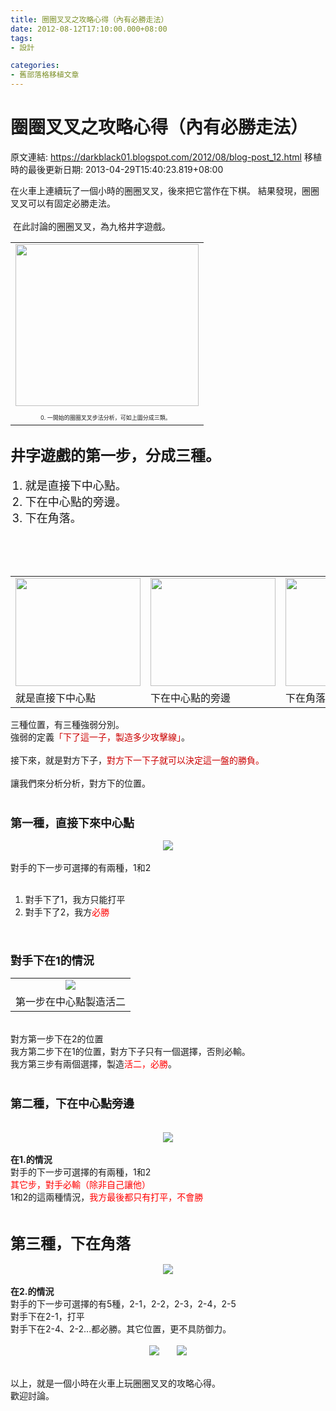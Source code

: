 ```yaml
---
title: 圈圈叉叉之攻略心得（內有必勝走法）
date: 2012-08-12T17:10:00.000+08:00
tags: 
- 設計

categories:
- 舊部落格移植文章
---
```


# 圈圈叉叉之攻略心得（內有必勝走法）

原文連結: https://darkblack01.blogspot.com/2012/08/blog-post_12.html
移植時的最後更新日期: 2013-04-29T15:40:23.819+08:00

在火車上連續玩了一個小時的圈圈叉叉，後來把它當作在下棋。 結果發現，圈圈叉叉可以有固定必勝走法。<br /><br />&nbsp;在此討論的圈圈叉叉，為九格井字遊戲。 <br /><table align="center" cellpadding="0" cellspacing="0" class="tr-caption-container" style="margin-left: auto; margin-right: auto; text-align: center;"><tbody><tr><td style="text-align: center;"><a href="http://1.bp.blogspot.com/-DmQLPCepCAs/UCdnUEoD-qI/AAAAAAAAEOk/Kub0BNIRfN4/s1600/0.png" imageanchor="1" style="margin-left: auto; margin-right: auto;"><img border="0" height="259" src="http://1.bp.blogspot.com/-DmQLPCepCAs/UCdnUEoD-qI/AAAAAAAAEOk/Kub0BNIRfN4/s400/0.png" width="293" /></a></td></tr><tr><td class="tr-caption" style="text-align: center;"><span style="font-size: xx-small; text-align: start;">0. 一開始的圈圈叉叉步法分析，可如上圖分成三類。</span>&nbsp;</td></tr></tbody></table><h2><span style="font-size: x-large;">井字遊戲的第一步，分成三種。</span></h2><ol><span style="font-size: large;"><li>就是直接下中心點。</li><li>下在中心點的旁邊。</li><li>下在角落。</li></span></ol><br /><a name='more'></a><br /><br /><table align="center" cellpadding="0" cellspacing="0"><tbody><tr><td><a href="http://3.bp.blogspot.com/--ygMdiZEclo/UCdpBQP9oQI/AAAAAAAAEOs/1dYZG7fVLRo/s1600/0-1l.png"><img border="0" height="173" src="http://3.bp.blogspot.com/--ygMdiZEclo/UCdpBQP9oQI/AAAAAAAAEOs/1dYZG7fVLRo/s200/0-1l.png" width="200" /></a></td><td><a href="http://1.bp.blogspot.com/-Gy4KQwii-RE/UCdpByegJCI/AAAAAAAAEO0/gtiCKCLqPrs/s1600/0-2l.png"><img border="0" height="173" src="http://1.bp.blogspot.com/-Gy4KQwii-RE/UCdpByegJCI/AAAAAAAAEO0/gtiCKCLqPrs/s200/0-2l.png" width="200" /></a></td><td><a href="http://1.bp.blogspot.com/-TeNq0fXKTf4/UCdpCQBLxRI/AAAAAAAAEO8/e-ZPlo6C4Lg/s1600/0-3l.png"><img border="0" height="173" src="http://1.bp.blogspot.com/-TeNq0fXKTf4/UCdpCQBLxRI/AAAAAAAAEO8/e-ZPlo6C4Lg/s200/0-3l.png" width="200" /></a></td></tr><tr><td>就是直接下中心點</td><td>下在中心點的旁邊</td><td>下在角落</td></tr></tbody></table>三種位置，有三種強弱分別。<br />強弱的定義<span style="color: #cc0000;">「下了這一子，製造多少攻擊線」</span>。<br /><br />接下來，就是對方下子，<span style="color: #cc0000;">對方下一下子就可以決定這一盤的勝負。</span><br /><br />讓我們來分析分析，對方下的位置。<br /><br /><h3><span style="font-size: large;">第一種，直接下來中心點</span></h3><div class="separator" style="clear: both; text-align: center;"><a href="http://4.bp.blogspot.com/-mVBhn8xV9lk/UCdpm3K3v5I/AAAAAAAAEPE/OciZ98UcVw8/s1600/0-1.png" imageanchor="1" style="margin-left: 1em; margin-right: 1em;"><img border="0" src="http://4.bp.blogspot.com/-mVBhn8xV9lk/UCdpm3K3v5I/AAAAAAAAEPE/OciZ98UcVw8/s1600/0-1.png" /></a></div><br />對手的下一步可選擇的有兩種，1和2<br /><br /><ol><li>對手下了1，我方只能打平</li><li>對手下了2，我方<span style="color: red;">必勝</span></li></ol><br /><h3><span style="font-size: large;">對手下在1的情況</span></h3><table align="center" cellpadding="0" cellspacing="0" class="tr-caption-container" style="margin-left: auto; margin-right: auto; text-align: center;"><tbody><tr><td style="text-align: center;"><a href="http://1.bp.blogspot.com/-YBC99fSbmV4/UCdw55IP7mI/AAAAAAAAEQ8/WGB8A-V-HtY/s1600/0-2-win.png" imageanchor="1" style="margin-left: auto; margin-right: auto;"><img border="0" src="http://1.bp.blogspot.com/-YBC99fSbmV4/UCdw55IP7mI/AAAAAAAAEQ8/WGB8A-V-HtY/s1600/0-2-win.png" /></a></td></tr><tr><td class="tr-caption" style="text-align: center;">第一步在中心點製造活二 </td></tr></tbody></table><br />對方第一步下在2的位置<br />我方第二步下在1的位置，對方下子只有一個選擇，否則必輸。<br />我方第三步有兩個選擇，製造<span style="color: red;">活二，必勝</span>。<br /><br /><h3><span style="font-size: large;">第二種，下在中心點旁邊</span></h3><br /><div class="separator" style="clear: both; text-align: center;"><a href="http://3.bp.blogspot.com/-lCX70-6CJCE/UCdpnTeWN1I/AAAAAAAAEPM/MgevOGClRW0/s1600/0-2.png" imageanchor="1" style="margin-left: 1em; margin-right: 1em;"><img border="0" src="http://3.bp.blogspot.com/-lCX70-6CJCE/UCdpnTeWN1I/AAAAAAAAEPM/MgevOGClRW0/s1600/0-2.png" /></a></div><br /><b>在1.的情況</b><br />對手的下一步可選擇的有兩種，1和2<br /><span style="color: red;">其它步，對手必輸（除非自己讓他）</span><br />1和2的這兩種情況，<span style="color: red;">我方最後都只有打平，不會勝</span><br /><br /><h2><span style="font-size: x-large;">第三種，下在角落</span></h2><div class="separator" style="clear: both; text-align: center;"><a href="http://4.bp.blogspot.com/-CqxQZ4FzlcM/UCdpn68TbUI/AAAAAAAAEPU/gwibCvUbgZQ/s1600/0-3.png" imageanchor="1" style="margin-left: 1em; margin-right: 1em;"><img border="0" src="http://4.bp.blogspot.com/-CqxQZ4FzlcM/UCdpn68TbUI/AAAAAAAAEPU/gwibCvUbgZQ/s1600/0-3.png" /></a></div><br /><b>在2.的情況</b><br />對手的下一步可選擇的有5種，2-1，2-2，2-3，2-4，2-5<br />對手下在2-1，打平<br />對手下在2-4、2-2...都必勝。其它位置，更不具防御力。<br /><br /><div class="separator" style="clear: both; text-align: center;"><a href="http://1.bp.blogspot.com/-UgP_-51NLBs/UCdylyludbI/AAAAAAAAERE/cFjZRvm6sQ0/s1600/3-2-win.png" imageanchor="1" style="margin-left: 1em; margin-right: 1em;"><img border="0" src="http://1.bp.blogspot.com/-UgP_-51NLBs/UCdylyludbI/AAAAAAAAERE/cFjZRvm6sQ0/s1600/3-2-win.png" /></a><a href="http://1.bp.blogspot.com/-xg6u5zLUdtk/UCdyqeB9qiI/AAAAAAAAERM/ECQjitOozUQ/s1600/3-4-win.png" imageanchor="1" style="margin-left: 1em; margin-right: 1em;"><img border="0" src="http://1.bp.blogspot.com/-xg6u5zLUdtk/UCdyqeB9qiI/AAAAAAAAERM/ECQjitOozUQ/s1600/3-4-win.png" /></a></div><br /><br />以上，就是一個小時在火車上玩圈圈叉叉的攻略心得。<br />歡迎討論。<br /><br /><br /><br />
